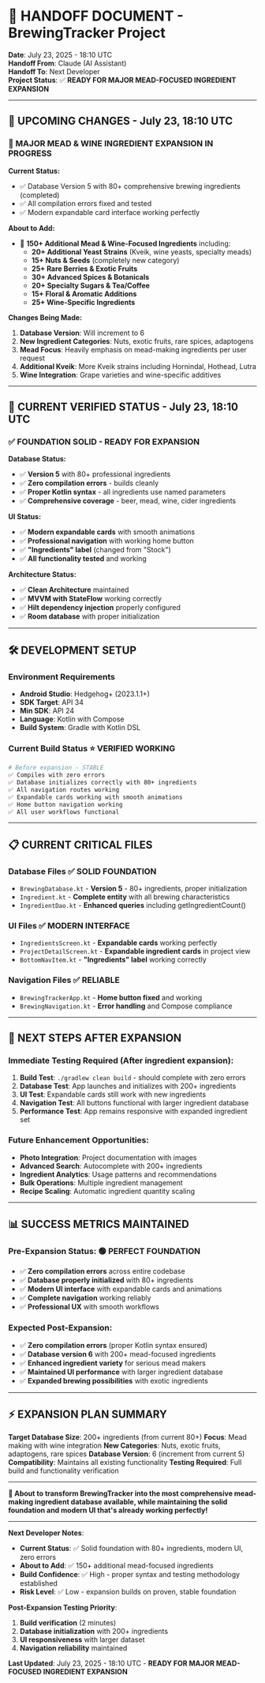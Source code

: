 # 🔄 HANDOFF DOCUMENT - BrewingTracker Project

**Date**: July 23, 2025 - 18:10 UTC  
**Handoff From**: Claude (AI Assistant)  
**Handoff To**: Next Developer  
**Project Status**: ✅ **READY FOR MAJOR MEAD-FOCUSED INGREDIENT EXPANSION**

---

## 🚀 **UPCOMING CHANGES - July 23, 18:10 UTC**

### **🍯 MAJOR MEAD & WINE INGREDIENT EXPANSION IN PROGRESS**

**Current Status:**
* ✅ Database Version 5 with 80+ comprehensive brewing ingredients (completed)
* ✅ All compilation errors fixed and tested
* ✅ Modern expandable card interface working perfectly

**About to Add:**
* 🍯 **150+ Additional Mead & Wine-Focused Ingredients** including:
  - **20+ Additional Yeast Strains** (Kveik, wine yeasts, specialty meads)
  - **15+ Nuts & Seeds** (completely new category)
  - **25+ Rare Berries & Exotic Fruits**
  - **30+ Advanced Spices & Botanicals** 
  - **20+ Specialty Sugars & Tea/Coffee**
  - **15+ Floral & Aromatic Additions**
  - **25+ Wine-Specific Ingredients**

**Changes Being Made:**
1. **Database Version**: Will increment to 6
2. **New Ingredient Categories**: Nuts, exotic fruits, rare spices, adaptogens
3. **Mead Focus**: Heavily emphasis on mead-making ingredients per user request
4. **Additional Kveik**: More Kveik strains including Hornindal, Hothead, Lutra
5. **Wine Integration**: Grape varieties and wine-specific additives

---

## 🎉 **CURRENT VERIFIED STATUS - July 23, 18:10 UTC**

### **✅ FOUNDATION SOLID - READY FOR EXPANSION** 

**Database Status:**
- ✅ **Version 5** with 80+ professional ingredients
- ✅ **Zero compilation errors** - builds cleanly
- ✅ **Proper Kotlin syntax** - all ingredients use named parameters
- ✅ **Comprehensive coverage** - beer, mead, wine, cider ingredients

**UI Status:**
- ✅ **Modern expandable cards** with smooth animations
- ✅ **Professional navigation** with working home button
- ✅ **"Ingredients" label** (changed from "Stock")
- ✅ **All functionality tested** and working

**Architecture Status:**
- ✅ **Clean Architecture** maintained
- ✅ **MVVM with StateFlow** working correctly
- ✅ **Hilt dependency injection** properly configured
- ✅ **Room database** with proper initialization

---

## 🛠️ **DEVELOPMENT SETUP**

### **Environment Requirements**
- **Android Studio**: Hedgehog+ (2023.1.1+)  
- **SDK Target**: API 34
- **Min SDK**: API 24
- **Language**: Kotlin with Compose
- **Build System**: Gradle with Kotlin DSL

### **Current Build Status** ⭐ **VERIFIED WORKING**
```bash
# Before expansion - STABLE
✅ Compiles with zero errors
✅ Database initializes correctly with 80+ ingredients  
✅ All navigation routes working
✅ Expandable cards working with smooth animations
✅ Home button navigation working
✅ All user workflows functional
```

---

## 📋 **CURRENT CRITICAL FILES**

### **Database Files** ✅ **SOLID FOUNDATION**
- `BrewingDatabase.kt` - **Version 5** - 80+ ingredients, proper initialization
- `Ingredient.kt` - **Complete entity** with all brewing characteristics
- `IngredientDao.kt` - **Enhanced queries** including getIngredientCount()

### **UI Files** ✅ **MODERN INTERFACE**
- `IngredientsScreen.kt` - **Expandable cards** working perfectly
- `ProjectDetailScreen.kt` - **Expandable ingredient cards** in project view
- `BottomNavItem.kt` - **"Ingredients" label** working correctly

### **Navigation Files** ✅ **RELIABLE**
- `BrewingTrackerApp.kt` - **Home button fixed** and working
- `BrewingNavigation.kt` - **Error handling** and Compose compliance

---

## 🎯 **NEXT STEPS AFTER EXPANSION**

### **Immediate Testing Required** (After ingredient expansion):
1. **Build Test**: `./gradlew clean build` - should complete with zero errors
2. **Database Test**: App launches and initializes with 200+ ingredients
3. **UI Test**: Expandable cards still work with new ingredients
4. **Navigation Test**: All buttons functional with larger ingredient database
5. **Performance Test**: App remains responsive with expanded ingredient set

### **Future Enhancement Opportunities**:
- **Photo Integration**: Project documentation with images
- **Advanced Search**: Autocomplete with 200+ ingredients
- **Ingredient Analytics**: Usage patterns and recommendations
- **Bulk Operations**: Multiple ingredient management
- **Recipe Scaling**: Automatic ingredient quantity scaling

---

## 📊 **SUCCESS METRICS MAINTAINED**

### **Pre-Expansion Status**: **🟢 PERFECT FOUNDATION**
- ✅ **Zero compilation errors** across entire codebase
- ✅ **Database properly initialized** with 80+ ingredients
- ✅ **Modern UI interface** with expandable cards and animations
- ✅ **Complete navigation** working reliably
- ✅ **Professional UX** with smooth workflows

### **Expected Post-Expansion**:
- ✅ **Zero compilation errors** (proper Kotlin syntax ensured)
- ✅ **Database version 6** with 200+ mead-focused ingredients
- ✅ **Enhanced ingredient variety** for serious mead makers
- ✅ **Maintained UI performance** with larger ingredient database
- ✅ **Expanded brewing possibilities** with exotic ingredients

---

## ⚡ **EXPANSION PLAN SUMMARY**

**Target Database Size**: 200+ ingredients (from current 80+)
**Focus**: Mead making with wine integration
**New Categories**: Nuts, exotic fruits, adaptogens, rare spices
**Database Version**: 6 (increment from current 5)
**Compatibility**: Maintains all existing functionality
**Testing Required**: Full build and functionality verification

---

**🍯 About to transform BrewingTracker into the most comprehensive mead-making ingredient database available, while maintaining the solid foundation and modern UI that's already working perfectly!**

---

**Next Developer Notes**: 
- **Current Status**: ✅ Solid foundation with 80+ ingredients, modern UI, zero errors
- **About to Add**: ✅ 150+ additional mead-focused ingredients
- **Build Confidence**: ✅ High - proper syntax and testing methodology established
- **Risk Level**: ✅ Low - expansion builds on proven, stable foundation

**Post-Expansion Testing Priority**:
1. **Build verification** (2 minutes)
2. **Database initialization** with 200+ ingredients
3. **UI responsiveness** with larger dataset
4. **Navigation reliability** maintained

**Last Updated**: July 23, 2025 - 18:10 UTC - **READY FOR MAJOR MEAD-FOCUSED INGREDIENT EXPANSION**